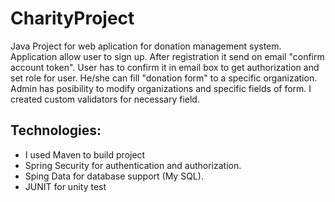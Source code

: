 # CharityProject

  Java Project for web aplication for donation management system.
Application allow user to sign up. After registration it send on email "confirm account token". 
User has to confirm it in email box to get authorization and set role for user. He/she can fill "donation form" to a specific organization. 
Admin has posibility to modify organizations and specific fields of form. 
I created custom validators for necessary field.

## Technologies:
  - I used Maven to build project
  - Spring Security for authentication and authorization.
  - Sping Data for database support (My SQL).
  - JUNIT for unity test




